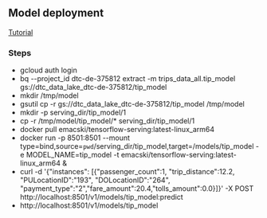 ## Model deployment
[Tutorial](https://cloud.google.com/bigquery-ml/docs/export-model-tutorial)
### Steps
- gcloud auth login
- bq --project_id dtc-de-375812 extract -m trips_data_all.tip_model gs://dtc_data_lake_dtc-de-375812/tip_model
- mkdir /tmp/model
- gsutil cp -r gs://dtc_data_lake_dtc-de-375812/tip_model /tmp/model
- mkdir -p serving_dir/tip_model/1
- cp -r /tmp/model/tip_model/* serving_dir/tip_model/1
- docker pull emacski/tensorflow-serving:latest-linux_arm64
- docker run -p 8501:8501 --mount type=bind,source=`pwd`/serving_dir/tip_model,target=/models/tip_model -e MODEL_NAME=tip_model -t emacski/tensorflow-serving:latest-linux_arm64 &
- curl -d '{"instances": [{"passenger_count":1, "trip_distance":12.2, "PULocationID":"193", "DOLocationID":"264", "payment_type":"2","fare_amount":20.4,"tolls_amount":0.0}]}' -X POST http://localhost:8501/v1/models/tip_model:predict
- http://localhost:8501/v1/models/tip_model
  